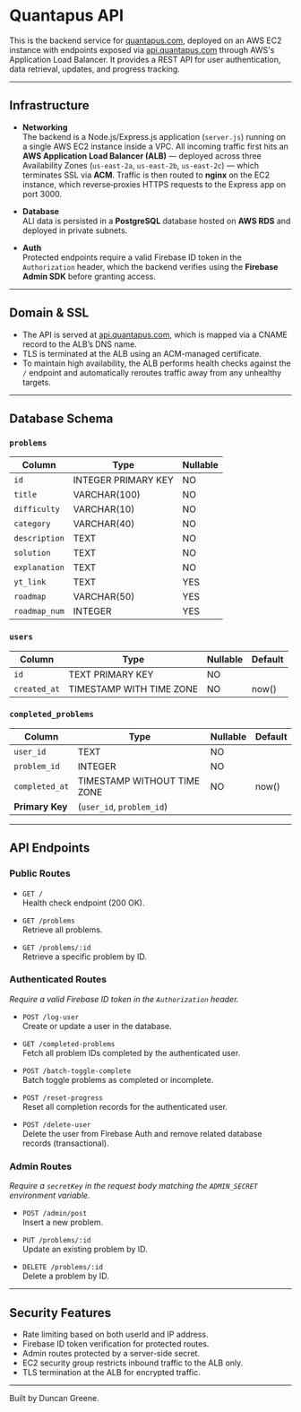 # Quantapus API

This is the backend service for [quantapus.com](https://quantapus.com), deployed on an AWS EC2 instance with endpoints exposed via [api.quantapus.com](https://api.quantapus.com) through AWS's Application Load Balancer. It provides a REST API for user authentication, data retrieval, updates, and progress tracking.

---

## Infrastructure

- **Networking**  
    The backend is a Node.js/Express.js application (`server.js`) running on a single AWS EC2 instance inside a VPC. All incoming traffic first hits an **AWS Application Load Balancer (ALB)** — deployed across three Availability Zones (`us-east-2a`, `us-east-2b`, `us-east-2c`) — which terminates SSL via **ACM**. Traffic is then routed to **nginx** on the EC2 instance, which reverse‑proxies HTTPS requests to the Express app on port 3000.


- **Database**  
  ALl data is persisted in a **PostgreSQL** database hosted on **AWS RDS** and deployed in private subnets.

- **Auth**  
  Protected endpoints require a valid Firebase ID token in the `Authorization` header, which the backend verifies using the **Firebase Admin SDK** before granting access.

---

## Domain & SSL
- The API is served at [api.quantapus.com](https://api.quantapus.com), which is mapped via a CNAME record to the ALB’s DNS name.
- TLS is terminated at the ALB using an ACM-managed certificate.
- To maintain high availability, the ALB performs health checks against the `/` endpoint and automatically reroutes traffic away from any unhealthy targets.

---

## Database Schema

### `problems`
| Column       | Type               | Nullable |
|--------------|--------------------|----------|
| `id`         | INTEGER PRIMARY KEY| NO       |         
| `title`      | VARCHAR(100)       | NO       |         
| `difficulty` | VARCHAR(10)        | NO       |         
| `category`   | VARCHAR(40)        | NO       |         
| `description`| TEXT               | NO       |         
| `solution`   | TEXT               | NO       |         
| `explanation`| TEXT               | NO       |         
| `yt_link`    | TEXT               | YES      | 
| `roadmap`    | VARCHAR(50)        | YES      |       
| `roadmap_num`| INTEGER            | YES      | 

### `users`
| Column       | Type                         | Nullable | Default |
|--------------|------------------------------|----------|---------|
| `id`         | TEXT PRIMARY KEY             | NO       |         |
| `created_at` | TIMESTAMP WITH TIME ZONE     | NO       | now()   |

### `completed_problems`
| Column        | Type                       | Nullable | Default |
|---------------|----------------------------|----------|---------|
| `user_id`     | TEXT                       | NO       |         |
| `problem_id`  | INTEGER                    | NO       |         |
| `completed_at`| TIMESTAMP WITHOUT TIME ZONE| NO       | now()   |
| **Primary Key** | (`user_id`, `problem_id`) |          |         |


---

## API Endpoints

### Public Routes
- `GET /`  
  Health check endpoint (200 OK).

- `GET /problems`  
  Retrieve all problems.

- `GET /problems/:id`  
  Retrieve a specific problem by ID.

### Authenticated Routes
*Require a valid Firebase ID token in the `Authorization` header.*

- `POST /log-user`  
  Create or update a user in the database.

- `GET /completed-problems`  
  Fetch all problem IDs completed by the authenticated user.

- `POST /batch-toggle-complete`  
  Batch toggle problems as completed or incomplete.

- `POST /reset-progress`  
  Reset all completion records for the authenticated user.

- `POST /delete-user`  
  Delete the user from Firebase Auth and remove related database records (transactional).

### Admin Routes
*Require a `secretKey` in the request body matching the `ADMIN_SECRET` environment variable.*

- `POST /admin/post`  
  Insert a new problem.

- `PUT /problems/:id`  
  Update an existing problem by ID.

- `DELETE /problems/:id`  
  Delete a problem by ID.

---

## Security Features

- Rate limiting based on both userId and IP address.  
- Firebase ID token verification for protected routes.  
- Admin routes protected by a server-side secret.  
- EC2 security group restricts inbound traffic to the ALB only.  
- TLS termination at the ALB for encrypted traffic.

---

Built by Duncan Greene.
